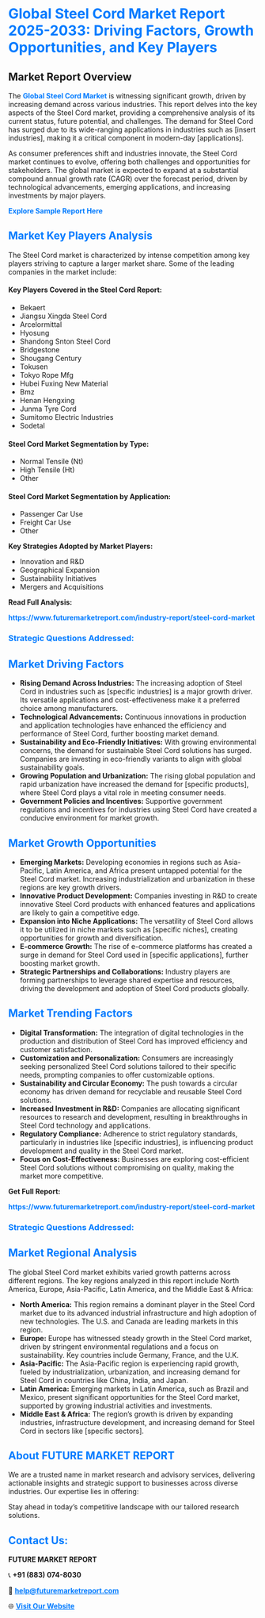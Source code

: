 <h1 style="color: #007BFF;">Global Steel Cord Market Report 2025-2033: Driving Factors, Growth Opportunities, and Key Players</h1>

<section id="overview">
<h2>Market Report Overview</h2>
<p>The <a href="https://www.futuremarketreport.com/industry-report/steel-cord-market" style="color: #007BFF; text-decoration: none;"><strong>Global Steel Cord Market</strong></a> is witnessing significant growth, driven by increasing demand across various industries. This report delves into the key aspects of the Steel Cord market, providing a comprehensive analysis of its current status, future potential, and challenges. The demand for Steel Cord has surged due to its wide-ranging applications in industries such as [insert industries], making it a critical component in modern-day [applications].</p>
<p>As consumer preferences shift and industries innovate, the Steel Cord market continues to evolve, offering both challenges and opportunities for stakeholders. The global market is expected to expand at a substantial compound annual growth rate (CAGR) over the forecast period, driven by technological advancements, emerging applications, and increasing investments by major players.</p>
</section>

<section id="overview">
<p><a href="https://www.futuremarketreport.com/request-sample/reportId=30227" style="color: #007BFF; text-decoration: none;"><strong>Explore Sample Report Here</strong></a></p>
</section>

<section id="key-players">
<h2 style="color: #007BFF;">Market Key Players Analysis</h2>
<p>The Steel Cord market is characterized by intense competition among key players striving to capture a larger market share. Some of the leading companies in the market include:</p>
<h4>Key Players Covered in the Steel Cord Report:</h4>
<ul><li>Bekaert</li><li>Jiangsu Xingda Steel Cord</li><li>Arcelormittal</li><li>Hyosung</li><li>Shandong Snton Steel Cord</li><li>Bridgestone</li><li>Shougang Century</li><li>Tokusen</li><li>Tokyo Rope Mfg</li><li>Hubei Fuxing New Material</li><li>Bmz</li><li>Henan Hengxing</li><li>Junma Tyre Cord</li><li>Sumitomo Electric Industries</li><li>Sodetal</li></ul>
<h4>Steel Cord Market Segmentation by Type:</h4>
<ul><li>Normal Tensile (Nt)</li><li>High Tensile (Ht)</li><li>Other</li></ul>

<h4>Steel Cord Market Segmentation by Application:</h4>
<ul><li>Passenger Car Use</li><li>Freight Car Use</li><li>Other</li></ul>
<p><strong>Key Strategies Adopted by Market Players:</strong></p>
<ul>
<li>Innovation and R&D</li>
<li>Geographical Expansion</li>
<li>Sustainability Initiatives</li>
<li>Mergers and Acquisitions</li>
</ul>
</section>

<section>
<p><strong>Read Full Analysis: </strong></p><a href="https://www.futuremarketreport.com/industry-report/steel-cord-market" style="color: #007BFF; text-decoration: none;"><strong>https://www.futuremarketreport.com/industry-report/steel-cord-market</strong></a>
<h3 style="color: #007BFF;">Strategic Questions Addressed:</h3>
</section>

<section id="driving-factors">
<h2 style="color: #007BFF;">Market Driving Factors</h2>
<ul>
<li><strong>Rising Demand Across Industries:</strong> The increasing adoption of Steel Cord in industries such as [specific industries] is a major growth driver. Its versatile applications and cost-effectiveness make it a preferred choice among manufacturers.</li>
<li><strong>Technological Advancements:</strong> Continuous innovations in production and application technologies have enhanced the efficiency and performance of Steel Cord, further boosting market demand.</li>
<li><strong>Sustainability and Eco-Friendly Initiatives:</strong> With growing environmental concerns, the demand for sustainable Steel Cord solutions has surged. Companies are investing in eco-friendly variants to align with global sustainability goals.</li>
<li><strong>Growing Population and Urbanization:</strong> The rising global population and rapid urbanization have increased the demand for [specific products], where Steel Cord plays a vital role in meeting consumer needs.</li>
<li><strong>Government Policies and Incentives:</strong> Supportive government regulations and incentives for industries using Steel Cord have created a conducive environment for market growth.</li>
</ul>
</section>

<section id="growth-opportunities">
<h2 style="color: #007BFF;">Market Growth Opportunities</h2>
<ul>
<li><strong>Emerging Markets:</strong> Developing economies in regions such as Asia-Pacific, Latin America, and Africa present untapped potential for the Steel Cord market. Increasing industrialization and urbanization in these regions are key growth drivers.</li>
<li><strong>Innovative Product Development:</strong> Companies investing in R&D to create innovative Steel Cord products with enhanced features and applications are likely to gain a competitive edge.</li>
<li><strong>Expansion into Niche Applications:</strong> The versatility of Steel Cord allows it to be utilized in niche markets such as [specific niches], creating opportunities for growth and diversification.</li>
<li><strong>E-commerce Growth:</strong> The rise of e-commerce platforms has created a surge in demand for Steel Cord used in [specific applications], further boosting market growth.</li>
<li><strong>Strategic Partnerships and Collaborations:</strong> Industry players are forming partnerships to leverage shared expertise and resources, driving the development and adoption of Steel Cord products globally.</li>
</ul>
</section>

<section id="trending-factors">
<h2 style="color: #007BFF;">Market Trending Factors</h2>
<ul>
<li><strong>Digital Transformation:</strong> The integration of digital technologies in the production and distribution of Steel Cord has improved efficiency and customer satisfaction.</li>
<li><strong>Customization and Personalization:</strong> Consumers are increasingly seeking personalized Steel Cord solutions tailored to their specific needs, prompting companies to offer customizable options.</li>
<li><strong>Sustainability and Circular Economy:</strong> The push towards a circular economy has driven demand for recyclable and reusable Steel Cord solutions.</li>
<li><strong>Increased Investment in R&D:</strong> Companies are allocating significant resources to research and development, resulting in breakthroughs in Steel Cord technology and applications.</li>
<li><strong>Regulatory Compliance:</strong> Adherence to strict regulatory standards, particularly in industries like [specific industries], is influencing product development and quality in the Steel Cord market.</li>
<li><strong>Focus on Cost-Effectiveness:</strong> Businesses are exploring cost-efficient Steel Cord solutions without compromising on quality, making the market more competitive.</li>
</ul>
</section>

<section>
<p><strong>Get Full Report: </strong></p><a href="https://www.futuremarketreport.com/industry-report/steel-cord-market" style="color: #007BFF; text-decoration: none;"><strong>https://www.futuremarketreport.com/industry-report/steel-cord-market</strong></a>
<h3 style="color: #007BFF;">Strategic Questions Addressed:</h3>
</section>


<section id="regional-analysis">
<h2 style="color: #007BFF;">Market Regional Analysis</h2>
<p>The global Steel Cord market exhibits varied growth patterns across different regions. The key regions analyzed in this report include North America, Europe, Asia-Pacific, Latin America, and the Middle East & Africa:</p>
<ul>
<li><strong>North America:</strong> This region remains a dominant player in the Steel Cord market due to its advanced industrial infrastructure and high adoption of new technologies. The U.S. and Canada are leading markets in this region.</li>
<li><strong>Europe:</strong> Europe has witnessed steady growth in the Steel Cord market, driven by stringent environmental regulations and a focus on sustainability. Key countries include Germany, France, and the U.K.</li>
<li><strong>Asia-Pacific:</strong> The Asia-Pacific region is experiencing rapid growth, fueled by industrialization, urbanization, and increasing demand for Steel Cord in countries like China, India, and Japan.</li>
<li><strong>Latin America:</strong> Emerging markets in Latin America, such as Brazil and Mexico, present significant opportunities for the Steel Cord market, supported by growing industrial activities and investments.</li>
<li><strong>Middle East & Africa:</strong> The region’s growth is driven by expanding industries, infrastructure development, and increasing demand for Steel Cord in sectors like [specific sectors].</li>
</ul>
</section>

<footer>
<h2 style="color: #007BFF;">About FUTURE MARKET REPORT</h2>
<p>We are a trusted name in market research and advisory services, delivering actionable insights and strategic support to businesses across diverse industries. Our expertise lies in offering:</p>

<p>Stay ahead in today’s competitive landscape with our tailored research solutions.</p>

<h2 style="color: #007BFF;">Contact Us:</h2>
<p><strong>FUTURE MARKET REPORT</strong></p>
<p>📞 <strong>+91 (883) 074-8030</strong></p>
<p>📧 <strong><a href="mailto:help@futuremarketreport.com" style="color: #007BFF;">help@futuremarketreport.com</a></strong></p>
<p>🌐 <strong><a href="https://www.futuremarketreport.com/" style="color: #007BFF;">Visit Our Website</a></strong></p>
</footer>